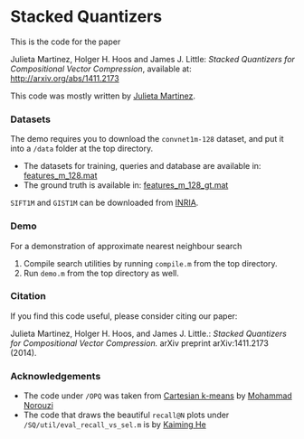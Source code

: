 Stacked Quantizers
==================

This is the code for the paper

Julieta Martinez, Holger H. Hoos and James J. Little: *Stacked Quantizers for Compositional Vector Compression*, available at: http://arxiv.org/abs/1411.2173

This code was mostly written by [Julieta Martinez](https://github.com/una-dinosauria/).

### Datasets

The demo requires you to download the `convnet1m-128` dataset, and put it into a `/data` folder at the top directory.
* The datasets for training, queries and database are available in:  [features_m_128.mat](https://drive.google.com/file/d/0BxWzojlLp259aUt4Z1ZCMzVDQlk/view?usp=sharing)
* The ground truth is available in: [features_m_128_gt.mat](https://drive.google.com/file/d/0BxWzojlLp259cmJkeG40S3oxR28/view?usp=sharing)

`SIFT1M` and `GIST1M` can be downloaded from [INRIA](http://corpus-texmex.irisa.fr/).

### Demo

For a demonstration of approximate nearest neighbour search 

1. Compile search utilities by running `compile.m` from the top directory.
2. Run `demo.m` from the top directory as well.

### Citation

If you find this code useful, please consider citing our paper:

Julieta Martinez, Holger H. Hoos, and James J. Little.: *Stacked Quantizers for Compositional Vector Compression.* arXiv preprint arXiv:1411.2173 (2014).

### Acknowledgements

* The code under `/OPQ` was taken from [Cartesian k-means](https://github.com/norouzi/ckmeans) by [Mohammad Norouzi](https://github.com/norouzi)
* The code that draws the beautiful `recall@N` plots under `/SQ/util/eval_recall_vs_sel.m` is by [Kaiming He](http://research.microsoft.com/en-us/um/people/kahe/)



